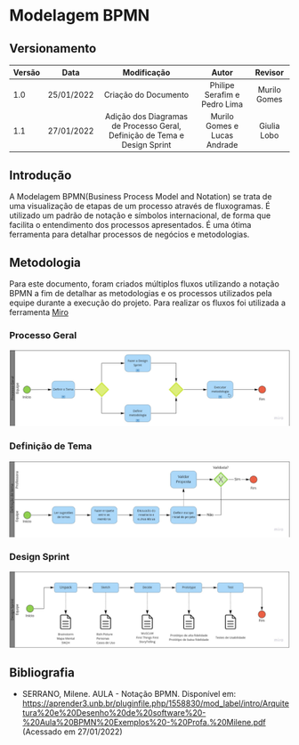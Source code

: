 # Modelagem BPMN

## Versionamento

| Versão | Data       | Modificação          | Autor                        |Revisor|
| ------ | :--------: | :------------------: | :--------------------------: | :---: |
| 1.0    | 25/01/2022 | Criação do Documento | Philipe Serafim e Pedro Lima | Murilo Gomes |
| 1.1    | 27/01/2022 | Adição dos Diagramas de Processo Geral, Definição de Tema e Design Sprint | Murilo Gomes e Lucas Andrade | Giulia Lobo |

## Introdução

A Modelagem BPMN(Business Process Model and Notation) se trata de uma visualização de etapas de um processo através de fluxogramas. É utilizado um padrão de notação e símbolos internacional, de forma que facilita o entendimento dos processos apresentados. É uma ótima ferramenta para detalhar processos de negócios e metodologias.

## Metodologia

Para este documento, foram criados múltiplos fluxos utilizando a notação BPMN a fim de detalhar as metodologias e os processos utilizados pela equipe durante a execução do projeto. Para realizar os fluxos foi utilizada a ferramenta [Miro](http://miro.com/app/dashboard/)

### Processo Geral

![Processo Geral](../../assets/images/bpmnProcessoGeral.jpg)

### Definição de Tema

![Definição de Tema](../../assets/images/bpmnDefinicaoTema.jpg)

### Design Sprint

![Design Sprint](../../assets/images/bpmnDesignSprint.jpg)

## Bibliografia

* SERRANO, Milene. AULA - Notação BPMN. Disponível em: https://aprender3.unb.br/pluginfile.php/1558830/mod_label/intro/Arquitetura%20e%20Desenho%20de%20software%20-%20Aula%20BPMN%20Exemplos%20-%20Profa.%20Milene.pdf (Acessado em 27/01/2022)